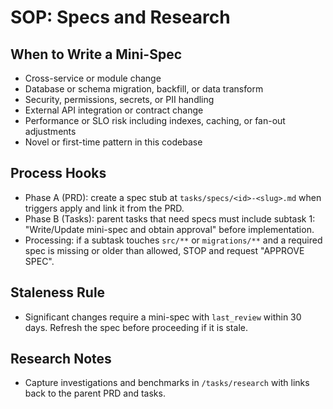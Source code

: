 # SOP: Specs and Research

## When to Write a Mini-Spec
- Cross-service or module change
- Database or schema migration, backfill, or data transform
- Security, permissions, secrets, or PII handling
- External API integration or contract change
- Performance or SLO risk including indexes, caching, or fan-out adjustments
- Novel or first-time pattern in this codebase

## Process Hooks
- Phase A (PRD): create a spec stub at `tasks/specs/<id>-<slug>.md` when triggers apply and link it from the PRD.
- Phase B (Tasks): parent tasks that need specs must include subtask 1: "Write/Update mini-spec and obtain approval" before implementation.
- Processing: if a subtask touches `src/**` or `migrations/**` and a required spec is missing or older than allowed, STOP and request "APPROVE SPEC".

## Staleness Rule
- Significant changes require a mini-spec with `last_review` within 30 days. Refresh the spec before proceeding if it is stale.

## Research Notes
- Capture investigations and benchmarks in `/tasks/research` with links back to the parent PRD and tasks.
